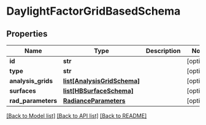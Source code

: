 # DaylightFactorGridBasedSchema

## Properties
Name | Type | Description | Notes
------------ | ------------- | ------------- | -------------
**id** | **str** |  | [optional] 
**type** | **str** |  | [optional] 
**analysis_grids** | [**list[AnalysisGridSchema]**](AnalysisGridSchema.md) |  | [optional] 
**surfaces** | [**list[HBSurfaceSchema]**](HBSurfaceSchema.md) |  | [optional] 
**rad_parameters** | [**RadianceParameters**](RadianceParameters.md) |  | [optional] 

[[Back to Model list]](../README.md#documentation-for-models) [[Back to API list]](../README.md#documentation-for-api-endpoints) [[Back to README]](../README.md)


